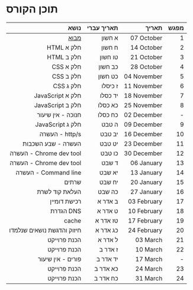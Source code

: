 # תוכן הקורס

| נושא      | תאריך עברי | תאריך      | מפגש |
| -----------: | -----------: | -----------: | -----------: |
| [מבוא](/CLASS_1.md)      | א חשון | 07 October      | 1 |
| HTML חלק א      | ח חשון | 14 October      | 2 |
| HTML חלק ב      | טו חשון | 21 October      | 3 |
| CSS חלק א      | כב חשון | 28 October      | 4 |
| CSS חלק ב      | כט חשון | 04 November      | 5 |
| CSS חלק ג      | ז כיסלו | 11 November      | 6 |
| JavaScript חלק א      | יד כסלו | 18 November      | 7 |
| JavaScript חלק ב      | כא כסלו | 25 November      | 8 |
| חנוכה - אין שיעור      | כח כסלו | 02 December      | - |
| JavaScript חלק ג      | ה טבט | 09 December      | 9 |
| העשרה - http/s      | יב טבט | 16 December      | 10 |
| העשרה - שבע השכבות      | יט טבט | 23 December      | 11 |
| העשרה - Chrome dev tool      | כו טבט | 30 December      | 12 |
| העשרה - Chrome dev tool      | ד שבט | 06 January      | 13 |
| העשרה - Command line      | יא שבט | 13 January      | 14 |
| שרתים      | יח שבט | 20 January      | 15 |
| העלאת קוד לשרת      | כה שבט | 27 January      | 16 |
| רכישת דומיין      | ב אדר א | 03 February      | 17 |
| הגדרת DNS      | ט אדר א | 10 February      | 18 |
| cache      | טז אדר א | 17 February      | 19 |
| חיזוק והדגשת נושאים שנלמדו      | כג אדר א | 24 February      | 20 |
| הכנת פרוייקט      | ל אדר א | 03 March      | 21 |
| הכנת פרוייקט      | ז אדר ב | 10 March      | 22 |
| פורים - אין שיעור      | יד אדר ב | 17 March      | - |
| הכנת פרוייקט      | כא אדר ב | 24 March      | 23 |
| הכנת פרוייקט      | כח אדר ב | 31 March      | 24 |
